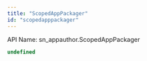 ```yaml
---
title: "ScopedAppPackager"
id: "scopedapppackager"
---
```


API Name: sn_appauthor.ScopedAppPackager

```js
undefined
```